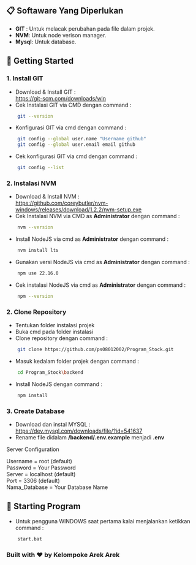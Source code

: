 ## 📋 Softaware Yang Diperlukan 

- **GIT** : Untuk melacak perubahan pada file dalam projek.
- **NVM**: Untuk node verison manager.
- **Mysql**: Untuk database.

## 🏁 Getting Started

### 1. Install GIT
- Download & Install GIT : <br>https://git-scm.com/downloads/win
- Cek Instalasi GIT via CMD dengan command : 
```bash 
    git --version
```
- Konfigurasi GIT via cmd dengan command : 
```bash 
    git config --global user.name "Username github"
    git config --global user.email email github
```
- Cek konfigurasi GIT via cmd dengan command :
```bash 
    git config --list
```

### 2. Instalasi NVM
- Download & Install NVM : <br>https://github.com/coreybutler/nvm-windows/releases/download/1.2.2/nvm-setup.exe
- Cek Instalasi NVM via CMD as **Administrator** dengan command : 
```bash 
    nvm --version
```
- Install NodeJS via cmd as **Administrator** dengan command : 
```bash 
    nvm install lts
```
- Gunakan versi NodeJS via cmd as **Administrator** dengan command :
```bash 
    npm use 22.16.0
```
- Cek instalasi NodeJS via cmd as **Administrator** dengan command :
```bash 
    npm --version
```

### 2. Clone Repository
- Tentukan folder instalasi projek 
- Buka cmd pada folder instalasi
- Clone repository dengan command :
```bash 
    git clone https://github.com/ps08012002/Program_Stock.git
```
- Masuk kedalam folder projek dengan command : 
```bash 
    cd Program_Stock\backend
```
- Install NodeJS dengan command :
```bash 
    npm install
```
### 3. Create Database
- Download dan instal MYSQL : <br>https://dev.mysql.com/downloads/file/?id=541637
- Rename file didalam **/backend/.env.example** menjadi **.env**

Server Configuration

Username      = root (default)                                                       
Password      = Your Password                                                        
Server        = localhost (default)                                                  
Port          = 3306 (default)                                                       
Nama_Database = Your Database Name                                                                       


## 🚀 Starting Program
- Untuk pengguna WINDOWS saat pertama kalai menjalankan ketikkan command :
```bash 
    start.bat
```
### Built with ❤️ by Kelompoke Arek Arek